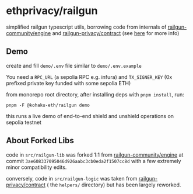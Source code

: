 # ethprivacy/railgun

simplified railgun typescript utils, borrowing code from internals of [railgun-community/engine](https://github.com/railgun-community/engine) and [railgun-privacy/contract](https://github.com/railgun-privacy/contract) (see [here](#about-forked-libs) for more info)

## Demo

create and fill `demo/.env` file similar to `demo/.env.example`

You need a `RPC_URL` (a sepolia RPC e.g. infura) and `TX_SIGNER_KEY` (0x prefixed private key funded with some sepolia ETH)

from monorepo root directory, after installing deps with `pnpm install`, run:

```
pnpm -F @kohaku-eth/railgun demo
```

this runs a live demo of end-to-end shield and unshield operations on sepolia testnet

## About Forked Libs

code in `src/railgun-lib` was forked 1:1 from [railgun-community/engine](https://github.com/railgun-community/engine) at commit `3ae608337095046d926aabc3cb0eda2f1507cc8d` with a few extremely minor compatibility edits.

conversely, code in `src/railgun-logic` was taken from [railgun-privacy/contract](https://github.com/railgun-privacy/contract) ( the `helpers/` directory) but has been largely reworked.